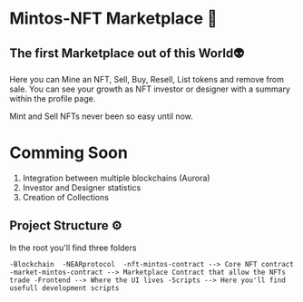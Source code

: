 # Mintos-NFT Marketplace 🚀

## The first Marketplace out of this World👽
Here you can Mine an NFT, Sell, Buy, Resell, List tokens and remove from sale. You can see your growth as NFT investor or designer with a summary within the profile page.

Mint and Sell NFTs never been so easy until now.

# Comming Soon
1. Integration between multiple blockchains (Aurora)
2. Investor and Designer statistics
3. Creation of Collections 

## Project Structure ⚙
In the root you'll find three folders 

`
-Blockchain 
     -NEARprotocol 
         -nft-mintos-contract --> Core NFT contract
         -market-mintos-contract --> Marketplace Contract that allow the NFTs trade
-Frontend --> Where the UI lives
-Scripts --> Here you'll find usefull development scripts
`
